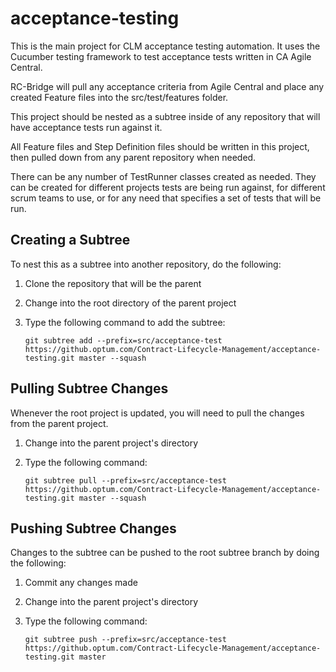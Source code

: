 # acceptance-testing

This is the main project for CLM acceptance testing automation. It uses the Cucumber testing framework to test acceptance tests written in CA Agile Central.

RC-Bridge will pull any acceptance criteria from Agile Central and place any created Feature files into the src/test/features folder.

This project should be nested as a subtree inside of any repository that will have acceptance tests run against it.

All Feature files and Step Definition files should be written in this project, then pulled down from any parent repository when needed.

There can be any number of TestRunner classes created as needed. They can be created for different projects tests are being run against, for different scrum teams to use, or for any need that specifies a set of tests that will be run.

## Creating a Subtree

To nest this as a subtree into another repository, do the following: 

1. Clone the repository that will be the parent

2. Change into the root directory of the parent project

3. Type the following command to add the subtree:
    ```git
    git subtree add --prefix=src/acceptance-test https://github.optum.com/Contract-Lifecycle-Management/acceptance-testing.git master --squash
    ```
    
## Pulling Subtree Changes

Whenever the root project is updated, you will need to pull the changes from the parent project.

1. Change into the parent project's directory

2. Type the following command: 
    ```git
    git subtree pull --prefix=src/acceptance-test https://github.optum.com/Contract-Lifecycle-Management/acceptance-testing.git master --squash
    ```

## Pushing Subtree Changes

Changes to the subtree can be pushed to the root subtree branch by doing the following:

1. Commit any changes made 

2. Change into the parent project's directory

3. Type the following command:
    ```git
    git subtree push --prefix=src/acceptance-test https://github.optum.com/Contract-Lifecycle-Management/acceptance-testing.git master
    ```
